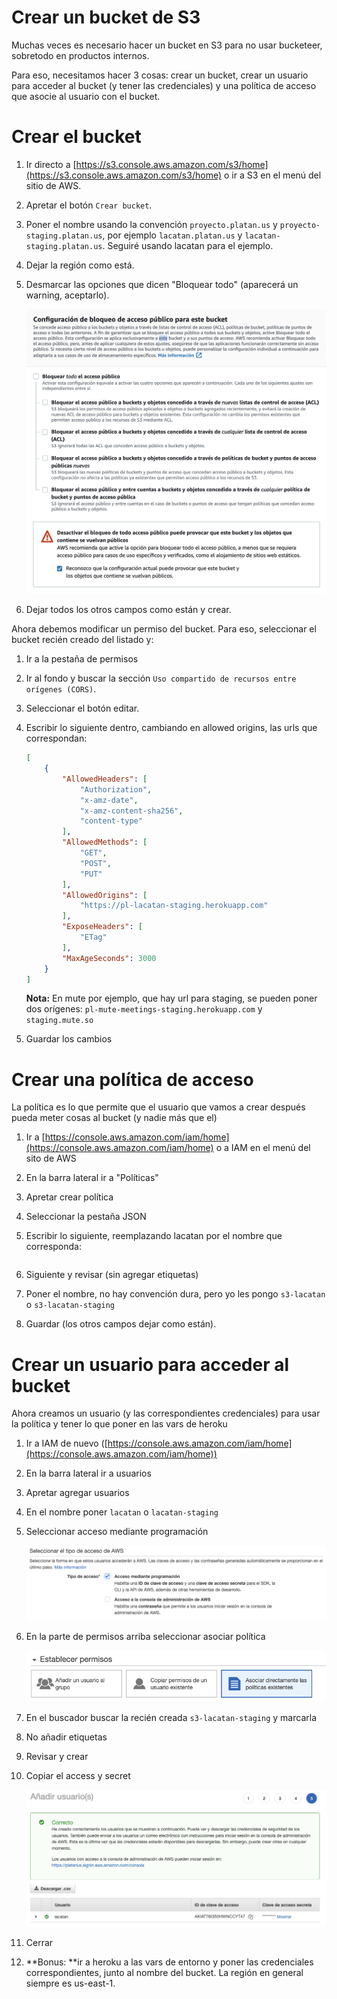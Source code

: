 # Crear un bucket de S3

Muchas veces es necesario hacer un bucket en S3 para no usar bucketeer, sobretodo en productos internos.

Para eso, necesitamos hacer 3 cosas: crear un bucket, crear un usuario para acceder al bucket (y tener las credenciales) y una política de acceso que asocie al usuario con el bucket.

# Crear el bucket

1. Ir directo a [https://s3.console.aws.amazon.com/s3/home](https://s3.console.aws.amazon.com/s3/home) o ir a S3 en el menú del sitio de AWS.

1. Apretar el botón `Crear bucket`.

1. Poner el nombre usando la convención `proyecto.platan.us` y `proyecto-staging.platan.us`, por ejemplo `lacatan.platan.us`  y `lacatan-staging.platan.us`. Seguiré usando lacatan para el ejemplo.

1. Dejar la región como está.

1. Desmarcar las opciones que dicen "Bloquear todo" (aparecerá un warning, aceptarlo).

    <img src='assets/crear-un-bucket-de-s3-1.png'/>

1. Dejar todos los otros campos como están y crear.



Ahora debemos modificar un permiso del bucket. Para eso, seleccionar el bucket recién creado del listado y:

1. Ir a la pestaña de permisos

1. Ir al fondo y buscar la sección `Uso compartido de recursos entre orígenes (CORS)`.

1. Seleccionar el botón editar.

1. Escribir lo siguiente dentro, cambiando en allowed origins, las urls que correspondan:

    ```json
    [
    	{
    		"AllowedHeaders": [
    			"Authorization",
    			"x-amz-date",
    			"x-amz-content-sha256",
    			"content-type"
    		],
    		"AllowedMethods": [
    			"GET",
    			"POST",
    			"PUT"
    		],
    		"AllowedOrigins": [
    			"https://pl-lacatan-staging.herokuapp.com"
    		],
    		"ExposeHeaders": [
    			"ETag"
    		],
    		"MaxAgeSeconds": 3000
    	}
    ]
    ```

    **Nota:** En mute por ejemplo, que hay url para staging, se pueden poner dos orígenes: `pl-mute-meetings-staging.herokuapp.com` y `staging.mute.so`

1. Guardar los cambios

# Crear una política de acceso

La política es lo que permite que el usuario que vamos a crear después pueda meter cosas al bucket (y nadie más que el)

1. Ir a [https://console.aws.amazon.com/iam/home](https://console.aws.amazon.com/iam/home) o a IAM en el menú del sito de AWS

1. En la barra lateral ir a "Políticas"

1. Apretar crear política

1. Seleccionar la pestaña JSON

1. Escribir lo siguiente, reemplazando lacatan por el nombre que corresponda:

    ```json

    ```

1. Siguiente y revisar (sin agregar etiquetas)

1. Poner el nombre, no hay convención dura, pero yo les pongo `s3-lacatan` o `s3-lacatan-staging`

1. Guardar (los otros campos dejar como están).

# Crear un usuario para acceder al bucket

Ahora creamos un usuario (y las correspondientes credenciales) para usar la política y tener lo que poner en las vars de heroku

1. Ir a IAM de nuevo ([https://console.aws.amazon.com/iam/home](https://console.aws.amazon.com/iam/home))

1. En la barra lateral ir a usuarios

1. Apretar agregar usuarios

1. En el nombre poner `lacatan` o `lacatan-staging`

1. Seleccionar acceso mediante programación

    <img src='assets/crear-un-bucket-de-s3-2.png'/>

1. En la parte de permisos arriba seleccionar asociar política

    <img src='assets/crear-un-bucket-de-s3-3.png'/>

1. En el buscador buscar la recién creada `s3-lacatan-staging` y marcarla

1. No añadir etiquetas

1. Revisar y crear

1. Copiar el access y secret

    <img src='assets/crear-un-bucket-de-s3-4.png'/>

1. Cerrar

1. **Bonus: **ir a heroku a las vars de entorno y poner las credenciales correspondientes, junto al nombre del bucket. La región en general siempre es us-east-1.


